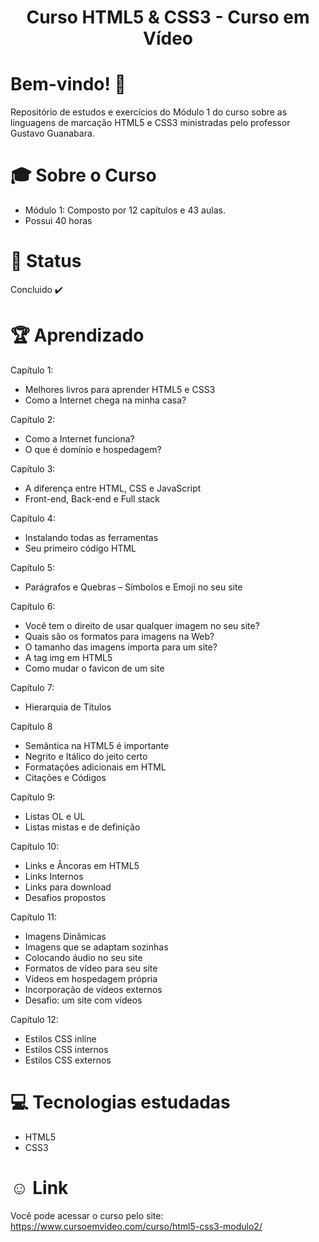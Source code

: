 <div align="center">
<h1>Curso HTML5 & CSS3 - Curso em Vídeo </h1>
</div>

# Bem-vindo! 👋 <a name="id01"></a>
Repositório de estudos e exercícios do Módulo 1 do curso sobre as linguagens de marcação HTML5 e CSS3 ministradas pelo professor Gustavo Guanabara.

# &#x1F393; Sobre o Curso
<ul>
<li>Módulo 1: Composto por 12 capítulos e 43 aulas.</li>
<li>Possui 40 horas</li>
</ul>

# &#x1F680; Status
Concluido ✔️

# 🏆 Aprendizado
Capítulo 1:
<uL>
<li>Melhores livros para aprender HTML5 e CSS3</li>
<li>Como a Internet chega na minha casa?</li>
</ul>

Capítulo 2:
<ul>
<li>Como a Internet funciona?</li>
<li>O que é domínio e hospedagem?</li>
</ul>

Capítulo 3:
<ul>
<li>A diferença entre HTML, CSS e JavaScript</li>
<li>Front-end, Back-end e Full stack</li>
</ul>

Capítulo 4:
<ul>
<li>Instalando todas as ferramentas</li>
<li>Seu primeiro código HTML</li>
</ul>

Capítulo 5:
<ul>
<li>Parágrafos e Quebras – Símbolos e Emoji no seu site</li>
</ul>

Capítulo 6:
<ul>
<li>Você tem o direito de usar qualquer imagem no seu site?</li>
<li>Quais são os formatos para imagens na Web?</li>
<li>O tamanho das imagens importa para um site?</li>
<li>A tag img em HTML5</li>
<li>Como mudar o favicon de um site</li>
</ul>

Capítulo 7:
<ul>
<li>Hierarquia de Títulos</li>
</ul>

Capítulo 8
<ul>
<li>Semântica na HTML5 é importante</li>
<li>Negrito e Itálico do jeito certo</li>
<li>Formatações adicionais em HTML</li>
<li>Citações e Códigos</li>
</ul>

Capítulo 9:
<ul>
<li>Listas OL e UL</li>
<li>Listas mistas e de definição</li>
</ul>

Capítulo 10:
<ul>
<li>Links e Âncoras em HTML5</li>
<li>Links Internos</li>
<li>Links para download</li>
<li>Desafios propostos</li>
</ul>

Capítulo 11:
<ul>
<li>Imagens Dinâmicas</li>
<li>Imagens que se adaptam sozinhas</li>
<li>Colocando áudio no seu site</li>
<li>Formatos de vídeo para seu site</li>
<li>Vídeos em hospedagem própria</li>
<li>Incorporação de vídeos externos</li>
<li>Desafio: um site com vídeos</li>
</ul>

Capítulo 12:
<ul>
<li>Estilos CSS inline</li>
<li>Estilos CSS internos</li>
<li>Estilos CSS externos</li>
</ul>

# &#x1F4BB; Tecnologias estudadas
<ul>
  <li>HTML5</li>
  <li>CSS3</li>
</ul>

# &#X263A; Link
Você pode acessar o curso pelo site: https://www.cursoemvideo.com/curso/html5-css3-modulo2/
